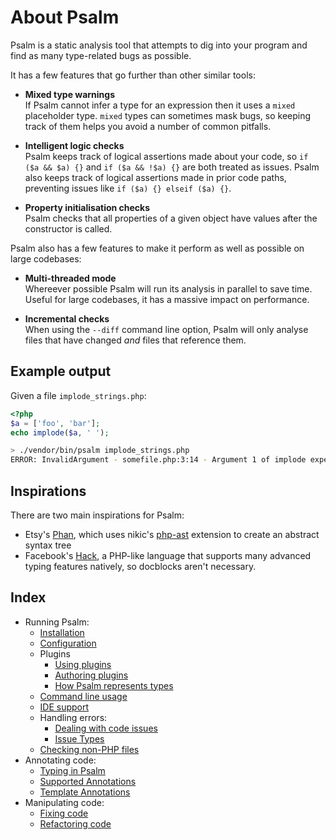 # About Psalm

Psalm is a static analysis tool that attempts to dig into your program and find as many type-related bugs as possible.

It has a few features that go further than other similar tools:

- **Mixed type warnings**<br />
  If Psalm cannot infer a type for an expression then it uses a `mixed` placeholder type. `mixed` types can sometimes mask bugs, so keeping track of them helps you avoid a number of common pitfalls.

- **Intelligent logic checks**<br />
  Psalm keeps track of logical assertions made about your code, so `if ($a && $a) {}` and `if ($a && !$a) {}` are both treated as issues. Psalm also keeps track of logical assertions made in prior code paths, preventing issues like `if ($a) {} elseif ($a) {}`.

- **Property initialisation checks**<br />
  Psalm checks that all properties of a given object have values after the constructor is called.

Psalm also has a few features to make it perform as well as possible on large codebases:

- **Multi-threaded mode**<br />
  Whereever possible Psalm will run its analysis in parallel to save time. Useful for large codebases, it has a massive impact on performance.

- **Incremental checks**<br />
  When using the `--diff` command line option, Psalm will only analyse files that have changed *and* files that reference them.

## Example output

Given a file `implode_strings.php`:

```php
<?php
$a = ['foo', 'bar'];
echo implode($a, ' ');
```

```bash
> ./vendor/bin/psalm implode_strings.php
ERROR: InvalidArgument - somefile.php:3:14 - Argument 1 of implode expects `string`, `array` provided (see https://psalm.dev/004)
```

## Inspirations

There are two main inspirations for Psalm:

- Etsy's [Phan](https://github.com/etsy/phan), which uses nikic's [php-ast](https://github.com/nikic/php-ast) extension to create an abstract syntax tree
- Facebook's [Hack](http://hacklang.org/), a PHP-like language that supports many advanced typing features natively, so docblocks aren't necessary.

## Index

- Running Psalm:
    - [Installation](running_psalm/installation.md)
    - [Configuration](running_psalm/configuration.md)
    - Plugins
        - [Using plugins](running_psalm/plugins/using_plugins.md)
        - [Authoring plugins](running_psalm/plugins/authoring_plugins.md)
        - [How Psalm represents types](running_psalm/plugins/plugins_type_system.md)
    - [Command line usage](running_psalm/command_line_usage.md)
    - [IDE support](running_psalm/language_server.md)
    - Handling errors:
        - [Dealing with code issues](running_psalm/dealing_with_code_issues.md)
        - [Issue Types](running_psalm/issues.md)
    - [Checking non-PHP files](running_psalm/checking_non_php_files.md)
- Annotating code:
    - [Typing in Psalm](annotating_code/typing_in_psalm.md)
    - [Supported Annotations](annotating_code/supported_annotations.md)
    - [Template Annotations](annotating_code/templated_annotations.md)
- Manipulating code:
    - [Fixing code](manipulating_code/fixing.md)
    - [Refactoring code](manipulating_code/refactoring.md)

